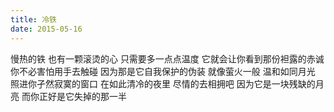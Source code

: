 ```yaml
---
title: 冷铁
date: 2015-05-16
---
```


慢热的铁
也有一颗滚烫的心<!--more-->
只需要多一点点温度
它就会让你看到那份袒露的赤诚
你不必害怕用手去触碰
因为那是它自我保护的伪装
就像萤火一般
温和如同月光
照进你孑然寂寞的窗口
在如此清冷的夜里
尽情的去相拥吧
因为它是一块残缺的月亮
而你正好是它失掉的那一半